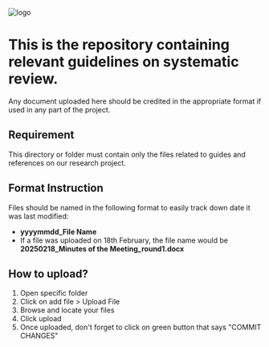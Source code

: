 
![logo](/docs/images/header/header4_mom.png)

# This is the repository containing relevant guidelines on systematic review.

Any document uploaded here should be credited in the appropriate format if used in any part of the project.

## Requirement
This directory or folder must contain only the files related to guides and references on our research project.

## Format Instruction
Files should be named in the following format to easily track down date it was last modified:
  - **yyyymmdd_File Name**
  - If a file was uploaded on 18th February, the file name would be **20250218_Minutes of the Meeting_round1.docx**

## How to upload?
1. Open specific folder
2. Click on add file > Upload File
3. Browse and locate your files
4. Click upload
5. Once uploaded, don't forget to click on green button that says "COMMIT CHANGES"
